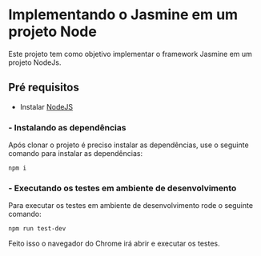 # Implementando o Jasmine em um projeto Node

Este projeto tem como objetivo implementar o framework Jasmine em um projeto NodeJs.
## Pré requisitos

- Instalar [NodeJS](https://nodejs.org/en/)

### - Instalando as dependências

Após clonar o projeto é preciso instalar as dependências, use o seguinte comando para instalar as dependências:
```
npm i
```

### - Executando os testes em ambiente de desenvolvimento
Para executar os testes em ambiente de desenvolvimento rode o seguinte comando:
```
npm run test-dev
```
Feito isso o navegador do Chrome irá abrir e executar os testes.